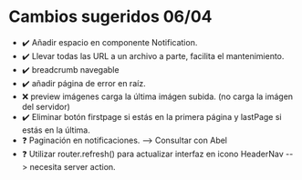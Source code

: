 # Cambios sugeridos 06/04

- ✔️ Añadir espacio en componente Notification.
- ✔️ Llevar todas las URL a un archivo a parte, facilita el mantenimiento.
- ✔️ breadcrumb navegable
- ✔️ añadir página de error en raíz.
- ❌ preview imágenes carga la última imágen subida. (no carga la imágen del servidor)
- ✔️ Eliminar botón firstpage si estás en la primera página y lastPage si estás en la última.
- ❓ Paginación en notificaciones. --> Consultar con Abel
- ❓ Utilizar router.refresh() para actualizar interfaz en icono HeaderNav --> necesita server action.
